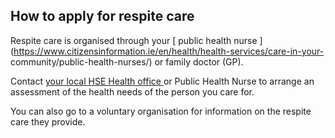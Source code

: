 ##  How to apply for respite care

Respite care is organised through your [ public health nurse
](https://www.citizensinformation.ie/en/health/health-services/care-in-your-
community/public-health-nurses/) or family doctor (GP).

Contact [ your local HSE Health office
](https://www.hse.ie/eng/services/list/1/lho/) or Public Health Nurse to
arrange an assessment of the health needs of the person you care for.

You can also go to a voluntary organisation for information on the respite
care they provide.
